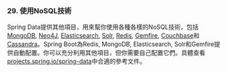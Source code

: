 ### 29. 使用NoSQL技術
Spring Data提供其他項目，用來幫你使用各種各樣的NoSQL技術，包括[MongoDB](http://projects.spring.io/spring-data-mongodb/), [Neo4J](http://projects.spring.io/spring-data-neo4j/), [Elasticsearch](https://github.com/spring-projects/spring-data-elasticsearch/), [Solr](http://projects.spring.io/spring-data-solr/), [Redis](http://projects.spring.io/spring-data-redis/), [Gemfire](http://projects.spring.io/spring-data-gemfire/), [Couchbase](http://projects.spring.io/spring-data-couchbase/)和[Cassandra](http://projects.spring.io/spring-data-cassandra/)。Spring Boot為Redis, MongoDB, Elasticsearch, Solr和Gemfire提供自動配置。你可以充分利用其他項目，但你需要自己配置它們。具體查看[projects.spring.io/spring-data](http://projects.spring.io/spring-data/)中合適的參考文件。
